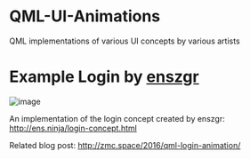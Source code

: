 # QML-UI-Animations
QML implementations of various UI concepts by various artists


# Example Login by [enszgr](http://ens.ninja/)
![image](http://zmc.space/assets/images/qml_login_animations/main.gif)

An implementation of the login concept created by enszgr: http://ens.ninja/login-concept.html

Related blog post: http://zmc.space/2016/qml-login-animation/

